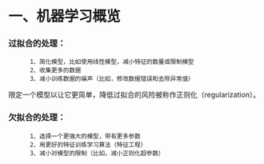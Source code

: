 # 一、机器学习概览
### 过拟合的处理：
          1、简化模型，比如使用线性模型，减小特征的数量或限制模型
          2、收集更多的数据
          3、减小训练数据的噪声（比如，修改数据错误和去除异常值）
限定一个模型以让它更简单，降低过拟合的风险被称作正则化（regularization）。

### 欠拟合的处理：
          1、选择一个更强大的模型，带有更多参数
          2、用更好的特征训练学习算法（特征工程）
          3、减小对模型的限制（比如，减小正则化超参数） 
         
